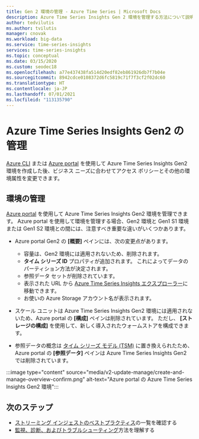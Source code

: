 ```yaml
---
title: Gen 2 環境の管理 - Azure Time Series | Microsoft Docs
description: Azure Time Series Insights Gen 2 環境を管理する方法について説明します。
author: tedvilutis
ms.author: tvilutis
manager: cnovak
ms.workload: big-data
ms.service: time-series-insights
services: time-series-insights
ms.topic: conceptual
ms.date: 03/15/2020
ms.custom: seodec18
ms.openlocfilehash: a77e437438fa514d20edf82eb861926db7f7b04e
ms.sourcegitcommit: 8942cdce0108372d6fc5819c71f7f3cf2f02dc60
ms.translationtype: HT
ms.contentlocale: ja-JP
ms.lasthandoff: 07/01/2021
ms.locfileid: "113135790"
---
```

# <a name="manage-azure-time-series-insights-gen2"></a>Azure Time Series Insights Gen2 の管理

[Azure CLI](./how-to-create-environment-using-cli.md) または [Azure portal](./how-to-create-environment-using-portal.md) を使用して Azure Time Series Insights Gen2 環境を作成した後、ビジネス ニーズに合わせてアクセス ポリシーとその他の環境属性を変更できます。

## <a name="manage-the-environment"></a>環境の管理

[Azure portal](https://portal.azure.com/) を使用して Azure Time Series Insights Gen2 環境を管理できます。 Azure portal を使用して環境を管理する場合、Gen2 環境と Gen1 S1 環境または Gen1 S2 環境との間には、注意すべき重要な違いがいくつかあります。

* Azure portal Gen2 の **[概要]** ペインには、次の変更点があります。

  * 容量は、Gen2 環境には適用されないため、削除されます。
  * **タイム シリーズ ID** プロパティが追加されます。 これによってデータのパーティション方法が決定されます。
  * 参照データ セットが削除されています。
  * 表示された URL から [Azure Time Series Insights エクスプローラー](./concepts-ux-panels.md)に移動できます。
  * お使いの Azure Storage アカウント名が表示されます。

* スケール ユニットは Azure Time Series Insights Gen2 環境には適用されないため、Azure portal の **[構成]** ペインは削除されています。 ただし、 **[ストレージの構成]** を使用して、新しく導入されたウォームストアを構成できます。

* 参照データの概念は [タイム シリーズ モデル (TSM)](./concepts-model-overview.md) に置き換えられたため、Azure portal の **[参照データ]** ペインは Azure Time Series Insights Gen2 では削除されています。

:::image type="content" source="media/v2-update-manage/create-and-manage-overview-confirm.png" alt-text="Azure portal の Azure Time Series Insights Gen2 環境":::

## <a name="next-steps"></a>次のステップ

* [ストリーミング インジェストのベストプラクティス](./concepts-streaming-ingestion-event-sources.md#streaming-ingestion-best-practices)の一覧を確認する
* [監視、診断、およびトラブルシューティング](./how-to-diagnose-troubleshoot.md)方法を理解する

